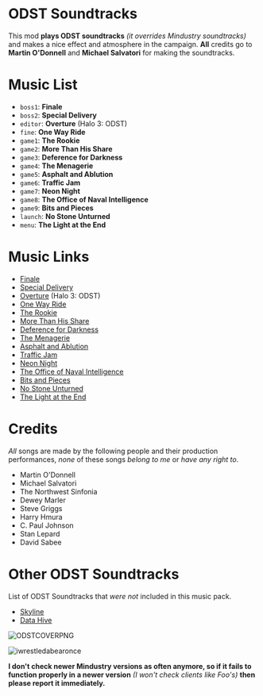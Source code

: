 # ODST Soundtracks
This mod **plays ODST soundtracks** *(it overrides Mindustry soundtracks)* and makes a nice effect and atmosphere in the campaign. **All** credits go to **Martin O'Donnell** and **Michael Salvatori** for making the soundtracks.

# Music List
- `boss1`: **Finale**
- `boss2`: **Special Delivery**
- `editor`: **Overture** (Halo 3: ODST)
- `fine`: **One Way Ride**
- `game1`: **The Rookie**
- `game2`: **More Than His Share**
- `game3`: **Deference for Darkness**
- `game4`: **The Menagerie**
- `game5`: **Asphalt and Ablution**
- `game6`: **Traffic Jam**
- `game7`: **Neon Night**
- `game8`: **The Office of Naval Intelligence**
- `game9`: **Bits and Pieces**
- `launch`: **No Stone Unturned**
- `menu`: **The Light at the End**

# Music Links
- [Finale](https://www.youtube.com/watch?v=6-jmPBuoQM4)
- [Special Delivery](https://www.youtube.com/watch?v=RGkcDA9dbnk)
- [Overture](https://www.youtube.com/watch?v=4kCP-ffSdfU) (Halo 3: ODST)
- [One Way Ride](https://www.youtube.com/watch?v=QdwvG9Lr1Yc)
- [The Rookie](https://www.youtube.com/watch?v=6qTpwMlqeLU)
- [More Than His Share](https://www.youtube.com/watch?v=eoCBogeAnS4)
- [Deference for Darkness](https://www.youtube.com/watch?v=gsG8qffiDk8)
- [The Menagerie](https://www.youtube.com/watch?v=loP4MI028Pw)
- [Asphalt and Ablution](https://www.youtube.com/watch?v=fOl3oW4wp-o)
- [Traffic Jam](https://www.youtube.com/watch?v=GfxL_ljHPF0)
- [Neon Night](https://www.youtube.com/watch?v=JO7na0EtB0A)
- [The Office of Naval Intelligence](https://www.youtube.com/watch?v=lzmjEj2HF14)
- [Bits and Pieces](https://www.youtube.com/watch?v=EmGQpuvSCvM)
- [No Stone Unturned](https://www.youtube.com/watch?v=e9QWfGS9TgE)
- [The Light at the End](https://www.youtube.com/watch?v=99HjuHV-yMk)

# Credits
*All* songs are made by the following people and their production performances, *none* of these songs *belong to me* or *have any right to*.
- Martin O'Donnell
- Michael Salvatori
- The Northwest Sinfonia
- Dewey Marler
- Steve Griggs
- Harry Hmura
- C. Paul Johnson
- Stan Lepard
- David Sabee

# Other ODST Soundtracks
List of ODST Soundtracks that _were not_ included in this music pack.
- [Skyline](https://www.youtube.com/watch?v=iJDzP5aGCoU)
- [Data Hive](https://www.youtube.com/watch?v=49sXWfZidAU)

![ODSTCOVERPNG](https://user-images.githubusercontent.com/89642216/139625324-a7722c90-175c-4d40-85f6-4bd61eb5ba27.png)

![iwrestledabearonce](https://cdn.discordapp.com/attachments/895660412673069117/1088108932448403526/download.png)


**I don't check newer Mindustry versions as often anymore, so if it fails to function properly in a newer version** _(I won't check clients like Foo's)_ **then please report it immediately.**
